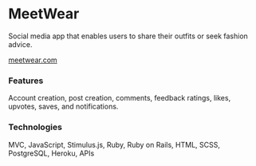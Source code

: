 # MeetWear 
Social media app that enables users to share their outfits or seek fashion advice. 
 
[meetwear.com](https://meetwear.me/) 

### Features
Account creation, post creation, comments, feedback ratings, likes, upvotes, saves, and notifications.

### Technologies
MVC, JavaScript, Stimulus.js, Ruby, Ruby on Rails, HTML, SCSS, PostgreSQL, Heroku, APIs
